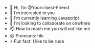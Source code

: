 - 👋 Hi, I’m @Yours-best-Friend
- 👀 I’m interested in you
- 🌱 I’m currently learning Javascript 
- 💞️ I’m looking to collaborate on onwhere
- 📫 How to reach me you will not like me 
- 😄 Pronouns: hlo
- ⚡ Fun fact: I like to be rude

<!---
Yours-best-Friend/Yours-best-Friend is a ✨ special ✨ repository because its `README.md` (this file) appears on your GitHub profile.
You can click the Preview link to take a look at your changes.
--->
